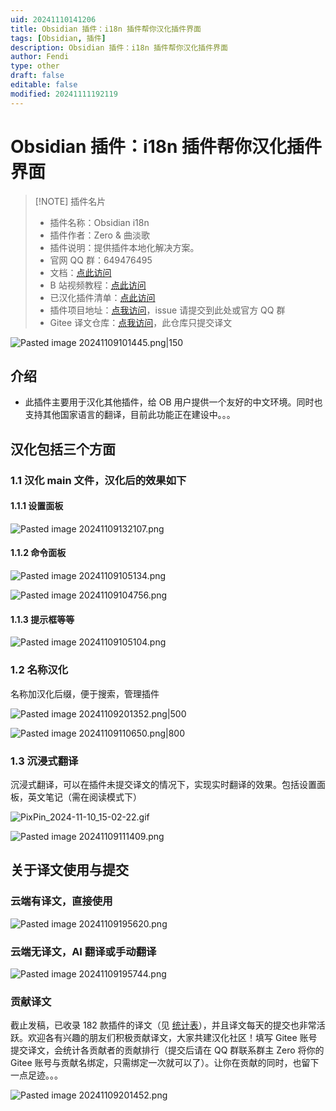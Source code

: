 ```yaml
---
uid: 20241110141206
title: Obsidian 插件：i18n 插件帮你汉化插件界面
tags: [Obsidian, 插件]
description: Obsidian 插件：i18n 插件帮你汉化插件界面
author: Fendi
type: other
draft: false
editable: false
modified: 20241111192119
---
```


# Obsidian 插件：i18n 插件帮你汉化插件界面

> [!NOTE] 插件名片
> - 插件名称：Obsidian i18n
> - 插件作者：Zero & 曲淡歌
> - 插件说明：提供插件本地化解决方案。
> - 官网 QQ 群：649476495
> - 文档：[点此访问](https://gitee.com/zero--two/obsidian-i18n-translation)
> - B 站视频教程：[点此访问](https://www.bilibili.com/video/BV1VcxJeNExx/)
> - 已汉化插件清单：[点此访问](https://vika.cn/share/shrULbfcRrjrXZVfMA9P4)
> - 插件项目地址：[点我访问](https://github.com/0011000000110010/obsidian-i18n)，issue 请提交到此处或官方 QQ 群
> - Gitee 译文仓库：[点我访问](https://gitee.com/zero--two/obsidian-i18n-translation)，此仓库只提交译文

![Pasted image 20241109101445.png|150](https://cdn.pkmer.cn/images/Pasted%20image%2020241109101445.png!pkmer)

## 介绍

- 此插件主要用于汉化其他插件，给 OB 用户提供一个友好的中文环境。同时也支持其他国家语言的翻译，目前此功能正在建设中。。。

## 汉化包括三个方面

### 1.1 汉化 main 文件，汉化后的效果如下

#### 1.1.1 设置面板

![Pasted image 20241109132107.png](https://cdn.pkmer.cn/images/Pasted%20image%2020241109132107.png!pkmer)

#### 1.1.2 命令面板

![Pasted image 20241109105134.png](https://cdn.pkmer.cn/images/Pasted%20image%2020241109105134.png!pkmer)

![Pasted image 20241109104756.png](https://cdn.pkmer.cn/images/Pasted%20image%2020241109104756.png!pkmer)

#### 1.1.3 提示框等等

![Pasted image 20241109105104.png](https://cdn.pkmer.cn/images/Pasted%20image%2020241109105104.png!pkmer)

### 1.2 名称汉化

名称加汉化后缀，便于搜索，管理插件

![Pasted image 20241109201352.png|500](https://cdn.pkmer.cn/images/Pasted%20image%2020241109201352.png!pkmer)

![Pasted image 20241109110650.png|800](https://cdn.pkmer.cn/images/Pasted%20image%2020241109110650.png!pkmer)

### 1.3 沉浸式翻译

沉浸式翻译，可以在插件未提交译文的情况下，实现实时翻译的效果。包括设置面板，英文笔记（需在阅读模式下）

![PixPin_2024-11-10_15-02-22.gif](https://cdn.pkmer.cn/images/PixPin_2024-11-10_15-02-22.gif!pkmer)

![Pasted image 20241109111409.png](https://cdn.pkmer.cn/images/Pasted%20image%2020241109111409.png!pkmer)

## 关于译文使用与提交

### 云端有译文，直接使用

![Pasted image 20241109195620.png](https://cdn.pkmer.cn/images/Pasted%20image%2020241109195620.png!pkmer)

### 云端无译文，AI 翻译或手动翻译

![Pasted image 20241109195744.png](https://cdn.pkmer.cn/images/Pasted%20image%2020241109195744.png!pkmer)

### 贡献译文

截止发稿，已收录 182 款插件的译文（见 [统计表](https://vika.cn/share/shrULbfcRrjrXZVfMA9P4)），并且译文每天的提交也非常活跃。欢迎各有兴趣的朋友们积极贡献译文，大家共建汉化社区！填写 Gitee 账号提交译文，会统计各贡献者的贡献排行（提交后请在 QQ 群联系群主 Zero 将你的 Gitee 账号与贡献名绑定，只需绑定一次就可以了）。让你在贡献的同时，也留下一点足迹。。。

![Pasted image 20241109201452.png](https://cdn.pkmer.cn/images/Pasted%20image%2020241109201452.png!pkmer)
